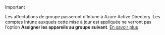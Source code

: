 >[!Important]
>Les affectations de groupe passeront d’Intune à Azure Active Directory. Les comptes Intune auxquels cette mise à jour est appliquée ne verront pas l’option **Assigner les appareils au groupe suivant**. [En savoir plus](/intune-classic/deploy-use/ios-device-enrollment-program-in-microsoft-intune#changes-to-intune-group-assignments)
